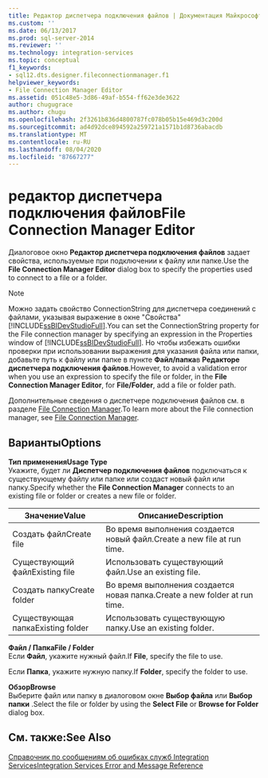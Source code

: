 ```yaml
---
title: Редактор диспетчера подключения файлов | Документация Майкрософт
ms.custom: ''
ms.date: 06/13/2017
ms.prod: sql-server-2014
ms.reviewer: ''
ms.technology: integration-services
ms.topic: conceptual
f1_keywords:
- sql12.dts.designer.fileconnectionmanager.f1
helpviewer_keywords:
- File Connection Manager Editor
ms.assetid: 051c48e5-3d86-49af-b554-ff62e3de3622
author: chugugrace
ms.author: chugu
ms.openlocfilehash: 2f3261b836d4800787fc078b05b15e469d3c200d
ms.sourcegitcommit: ad4d92dce894592a259721a1571b1d8736abacdb
ms.translationtype: MT
ms.contentlocale: ru-RU
ms.lasthandoff: 08/04/2020
ms.locfileid: "87667277"
---
```

# <a name="file-connection-manager-editor"></a><span data-ttu-id="c7fd0-102">редактор диспетчера подключения файлов</span><span class="sxs-lookup"><span data-stu-id="c7fd0-102">File Connection Manager Editor</span></span>
  <span data-ttu-id="c7fd0-103">Диалоговое окно **Редактор диспетчера подключения файлов** задает свойства, используемые при подключении к файлу или папке.</span><span class="sxs-lookup"><span data-stu-id="c7fd0-103">Use the **File Connection Manager Editor** dialog box to specify the properties used to connect to a file or a folder.</span></span>  
  
> [!NOTE]  
>  <span data-ttu-id="c7fd0-104">Можно задать свойство ConnectionString для диспетчера соединений с файлами, указывая выражение в окне "Свойства" [!INCLUDE[ssBIDevStudioFull](../includes/ssbidevstudiofull-md.md)].</span><span class="sxs-lookup"><span data-stu-id="c7fd0-104">You can set the ConnectionString property for the File connection manager by specifying an expression in the Properties window of [!INCLUDE[ssBIDevStudioFull](../includes/ssbidevstudiofull-md.md)].</span></span> <span data-ttu-id="c7fd0-105">Но чтобы избежать ошибки проверки при использовании выражения для указания файла или папки, добавьте путь к файлу или папке в пункте **Файл/папка**в **Редакторе диспетчера подключения файлов**.</span><span class="sxs-lookup"><span data-stu-id="c7fd0-105">However, to avoid a validation error when you use an expression to specify the file or folder, in the **File Connection Manager Editor**, for **File/Folder**, add a file or folder path.</span></span>  
  
 <span data-ttu-id="c7fd0-106">Дополнительные сведения о диспетчере подключения файлов см. в разделе [File Connection Manager](connection-manager/file-connection-manager.md).</span><span class="sxs-lookup"><span data-stu-id="c7fd0-106">To learn more about the File connection manager, see [File Connection Manager](connection-manager/file-connection-manager.md).</span></span>  
  
## <a name="options"></a><span data-ttu-id="c7fd0-107">Варианты</span><span class="sxs-lookup"><span data-stu-id="c7fd0-107">Options</span></span>  
 <span data-ttu-id="c7fd0-108">**Тип применения**</span><span class="sxs-lookup"><span data-stu-id="c7fd0-108">**Usage Type**</span></span>  
 <span data-ttu-id="c7fd0-109">Укажите, будет ли **Диспетчер подключения файлов** подключаться к существующему файлу или папке или создаст новый файл или папку.</span><span class="sxs-lookup"><span data-stu-id="c7fd0-109">Specify whether the **File Connection Manager** connects to an existing file or folder or creates a new file or folder.</span></span>  
  
|<span data-ttu-id="c7fd0-110">Значение</span><span class="sxs-lookup"><span data-stu-id="c7fd0-110">Value</span></span>|<span data-ttu-id="c7fd0-111">Описание</span><span class="sxs-lookup"><span data-stu-id="c7fd0-111">Description</span></span>|  
|-----------|-----------------|  
|<span data-ttu-id="c7fd0-112">Создать файл</span><span class="sxs-lookup"><span data-stu-id="c7fd0-112">Create file</span></span>|<span data-ttu-id="c7fd0-113">Во время выполнения создается новый файл.</span><span class="sxs-lookup"><span data-stu-id="c7fd0-113">Create a new file at run time.</span></span>|  
|<span data-ttu-id="c7fd0-114">Существующий файл</span><span class="sxs-lookup"><span data-stu-id="c7fd0-114">Existing file</span></span>|<span data-ttu-id="c7fd0-115">Использовать существующий файл.</span><span class="sxs-lookup"><span data-stu-id="c7fd0-115">Use an existing file.</span></span>|  
|<span data-ttu-id="c7fd0-116">Создать папку</span><span class="sxs-lookup"><span data-stu-id="c7fd0-116">Create folder</span></span>|<span data-ttu-id="c7fd0-117">Во время выполнения создается новая папка.</span><span class="sxs-lookup"><span data-stu-id="c7fd0-117">Create a new folder at run time.</span></span>|  
|<span data-ttu-id="c7fd0-118">Существующая папка</span><span class="sxs-lookup"><span data-stu-id="c7fd0-118">Existing folder</span></span>|<span data-ttu-id="c7fd0-119">Использовать существующую папку.</span><span class="sxs-lookup"><span data-stu-id="c7fd0-119">Use an existing folder.</span></span>|  
  
 <span data-ttu-id="c7fd0-120">**Файл / Папка**</span><span class="sxs-lookup"><span data-stu-id="c7fd0-120">**File / Folder**</span></span>  
 <span data-ttu-id="c7fd0-121">Если **Файл**, укажите нужный файл.</span><span class="sxs-lookup"><span data-stu-id="c7fd0-121">If **File**, specify the file to use.</span></span>  
  
 <span data-ttu-id="c7fd0-122">Если **Папка**, укажите нужную папку.</span><span class="sxs-lookup"><span data-stu-id="c7fd0-122">If **Folder**, specify the folder to use.</span></span>  
  
 <span data-ttu-id="c7fd0-123">**Обзор**</span><span class="sxs-lookup"><span data-stu-id="c7fd0-123">**Browse**</span></span>  
 <span data-ttu-id="c7fd0-124">Выберите файл или папку в диалоговом окне **Выбор файла** или **Выбор папки** .</span><span class="sxs-lookup"><span data-stu-id="c7fd0-124">Select the file or folder by using the **Select File** or **Browse for Folder** dialog box.</span></span>  
  
## <a name="see-also"></a><span data-ttu-id="c7fd0-125">См. также:</span><span class="sxs-lookup"><span data-stu-id="c7fd0-125">See Also</span></span>  
 [<span data-ttu-id="c7fd0-126">Справочник по сообщениям об ошибках служб Integration Services</span><span class="sxs-lookup"><span data-stu-id="c7fd0-126">Integration Services Error and Message Reference</span></span>](../../2014/integration-services/integration-services-error-and-message-reference.md)  
  
  
